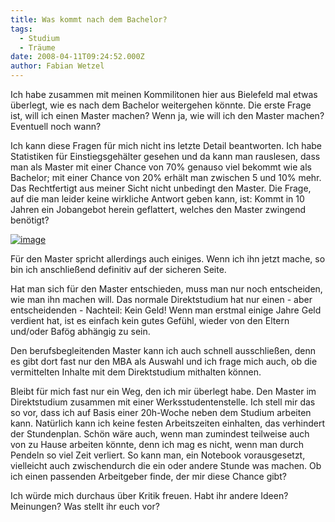 ```yaml
---
title: Was kommt nach dem Bachelor?
tags:
  - Studium
  - Träume
date: 2008-04-11T09:24:52.000Z
author: Fabian Wetzel
---
```


Ich habe zusammen mit meinen Kommilitonen hier aus Bielefeld mal etwas überlegt, wie es nach dem Bachelor weitergehen könnte. Die erste Frage ist, will ich einen Master machen? Wenn ja, wie will ich den Master machen? Eventuell noch wann?

Ich kann diese Fragen für mich nicht ins letzte Detail beantworten. Ich habe Statistiken für Einstiegsgehälter gesehen und da kann man rauslesen, dass man als Master mit einer Chance von 70% genauso viel bekommt wie als Bachelor; mit einer Chance von 20% erhält man zwischen 5 und 10% mehr. Das Rechtfertigt aus meiner Sicht nicht unbedingt den Master. Die Frage, auf die man leider keine wirkliche Antwort geben kann, ist: Kommt in 10 Jahren ein Jobangebot herein geflattert, welches den Master zwingend benötigt?

[![image](image7.png)](http://spreadsheets.google.com/pub?key=pOvmbQToSxvNA5PX4Rrr5MA) 

Für den Master spricht allerdings auch einiges. Wenn ich ihn jetzt mache, so bin ich anschließend definitiv auf der sicheren Seite.

Hat man sich für den Master entschieden, muss man nur noch entscheiden, wie man ihn machen will. Das normale Direktstudium hat nur einen - aber entscheidenden - Nachteil: Kein Geld! Wenn man erstmal einige Jahre Geld verdient hat, ist es einfach kein gutes Gefühl, wieder von den Eltern und/oder Bafög abhängig zu sein.

Den berufsbegleitenden Master kann ich auch schnell ausschließen, denn es gibt dort fast nur den MBA als Auswahl und ich frage mich auch, ob die vermittelten Inhalte mit dem Direktstudium mithalten können.

Bleibt für mich fast nur ein Weg, den ich mir überlegt habe. Den Master im Direktstudium zusammen mit einer Werksstudentenstelle. Ich stell mir das so vor, dass ich auf Basis einer 20h-Woche neben dem Studium arbeiten kann. Natürlich kann ich keine festen Arbeitszeiten einhalten, das verhindert der Stundenplan. Schön wäre auch, wenn man zumindest teilweise auch von zu Hause arbeiten könnte, denn ich mag es nicht, wenn man durch Pendeln so viel Zeit verliert. So kann man, ein Notebook vorausgesetzt, vielleicht auch zwischendurch die ein oder andere Stunde was machen. Ob ich einen passenden Arbeitgeber finde, der mir diese Chance gibt?

Ich würde mich durchaus über Kritik freuen. Habt ihr andere Ideen? Meinungen? Was stellt ihr euch vor?


